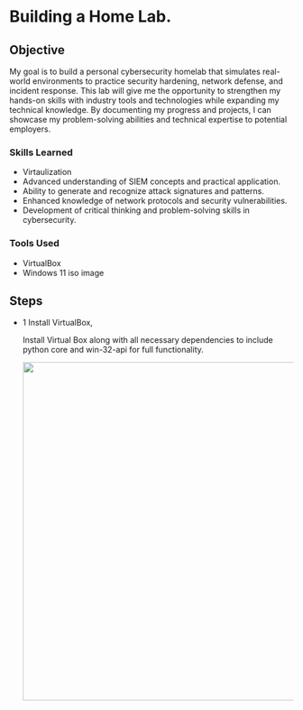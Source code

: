 # Building a Home Lab.

## Objective


My goal is to build a personal cybersecurity homelab that simulates real-world environments to practice security hardening, network defense, and incident response. This lab will give me the opportunity to strengthen my hands-on skills with industry tools and technologies while expanding my technical knowledge. By documenting my progress and projects, I can showcase my problem-solving abilities and technical expertise to potential employers.

### Skills Learned

- Virtaulization 
- Advanced understanding of SIEM concepts and practical application.
- Ability to generate and recognize attack signatures and patterns.
- Enhanced knowledge of network protocols and security vulnerabilities.
- Development of critical thinking and problem-solving skills in cybersecurity.

### Tools Used


- VirtualBox
- Windows 11 iso image 


## Steps

- 1 Install VirtualBox,

  Install Virtual Box along with all necessary dependencies to include python core and win-32-api for full functionality.


  <img src="https://github.com/user-attachments/assets/95ad53f0-2b62-4d82-a817-8358f676238f" width="600">
